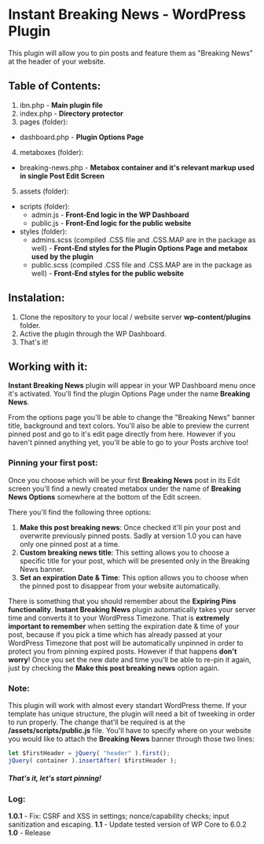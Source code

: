 # Instant Breaking News - WordPress Plugin

This plugin will allow you to pin posts and feature them as "Breaking News" at the header of your website.

## Table of Contents:
1) ibn.php - **Main plugin file**
2) index.php - **Directory protector**
3) pages (folder):
- dashboard.php - **Plugin Options Page**
4) metaboxes (folder):
- breaking-news.php - **Metabox container and it's relevant markup used in single Post Edit Screen**
5) assets (folder):
* scripts (folder):
    * admin.js - **Front-End logic in the WP Dashboard**  
    * public.js - **Front-End logic for the public website**
* styles (folder):
    * admins.scss (compiled .CSS file and .CSS.MAP are in the package as well) - **Front-End styles for the Plugin Options Page and metabox used by the plugin**
    * public.scss (compiled .CSS file and .CSS.MAP are in the package as well) - **Front-End styles for the public website**

## Instalation:
1) Clone the repository to your local / website server **wp-content/plugins** folder.
2) Active the plugin through the WP Dashboard.
3) That's it!

## Working with it:
**Instant Breaking News** plugin will appear in your WP Dashboard menu once it's activated.
You'll find the plugin Options Page under the name **Breaking News**.

From the options page you'll be able to change the "Breaking News" banner title, background and text colors. You'll also be able to preview the current pinned post and go to it's edit page directly from here. However if you haven't pinned anything yet, you'll be able to go to your Posts archive too!

### Pinning your first post:
Once you choose which will be your first **Breaking News** post in its Edit screen you'll find a newly created metabox under the name of **Breaking News Options** somewhere at the bottom of the Edit screen.

There you'll find the following three options:
1) **Make this post breaking news**: Once checked it'll pin your post and overwrite previously pinned posts. Sadly at version 1.0 you can have only one pinned post at a time.
2) **Custom breaking news title**: This setting allows you to choose a specific title for your post, which will be presented only in the Breaking News banner.
3) **Set an expiration Date & Time**: This option allows you to choose when the pinned post to disappear from your website automatically.

There is something that you should remember about the **Expiring Pins functionality**.
**Instant Breaking News** plugin automatically takes your server time and converts it to your WordPress Timezone.
That is **extremely important to remember** when setting the expiration date & time of your post, because if you pick a time which has already passed at your WordPress Timezone that post will be automatically unpinned in order to protect you from pinning expired posts. However if that happens **don't worry**! Once you set the new date and time you'll be able to re-pin it again, just by checking the **Make this post breaking news** option again.

### Note:
This plugin will work with almost every standart WordPress theme. If your template has unique structure, the plugin will need a bit of tweeking in order to run properly. The change that'll be required is at the **/assets/scripts/public.js** file.
You'll have to specify where on your website you would like to attach the **Breaking News** banner through those two lines:
```javascript
let $firstHeader = jQuery( "header" ).first();
jQuery( container ).insertAfter( $firstHeader );
```

##### That's it, let's start pinning!

### Log:
**1.0.1** - Fix: CSRF and XSS in settings; nonce/capability checks; input sanitization and escaping.
**1.1** - Update tested version of WP Core to 6.0.2
**1.0** - Release